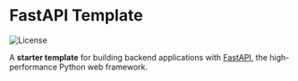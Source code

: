 # FastAPI Template

![License](https://img.shields.io/github/license/zbhavyai/fastapi-template?label=License)

A **starter template** for building backend applications with [FastAPI](https://fastapi.tiangolo.com/), the high-performance Python web framework.
